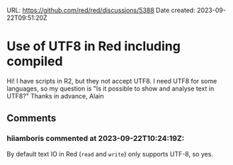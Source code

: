 URL: <https://github.com/red/red/discussions/5388>
Date created: 2023-09-22T09:51:20Z

# Use of UTF8 in Red including compiled

Hi!
I have scripts in R2, but they not accept UTF8.
I need UTF8 for some languages, so my question is "Is it possible to show and analyse text in UTF8?"
Thanks in advance,
Alain

## Comments

### hiiamboris commented at 2023-09-22T10:24:19Z:

By default text IO in Red (`read` and `write`) only supports UTF-8, so yes.

